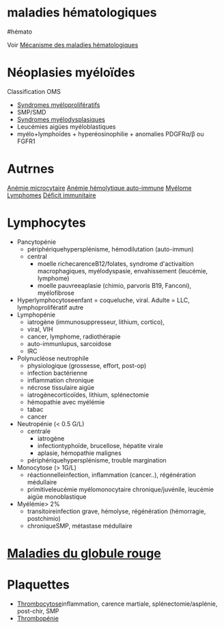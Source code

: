 # maladies hématologiques
#hémato 


Voir [Mécanisme des maladies hématologiques](#mc3a9canisme-des-maladies-hc3a9matologiquesnorgmd) 


# Néoplasies myéloïdes


Classification OMS 

- [Syndromes myéloprolifératifs](#syndromes-myc3a9loprolifc3a9ratifsnorgmd) 
- SMP/SMD 
- [Syndromes myélodysplasiques](#syndromes-myc3a9lodysplasiquesnorgmd) 
- Leucémies aigües myéloblastiques 
- myélo+lymphoïdes + hyperéosinophilie + anomalies PDGFRα/β ou FGFR1 


# Autrnes


[Anémie microcytaire](#anc3a9mie-microcytairenorgmd)
[Anémie hémolytique auto-immune](#anc3a9mie-hc3a9molytique-auto-immunenorgmd)
[Myélome](#myc3a9lomenorgmd)
[Lymphomes](#lymphomesnorgmd)
[Déficit immunitaire](#dc3a9ficit-immunitairenorgmd) 


# Lymphocytes


- Pancytopénie
    - périphériquehypersplénisme, hémodilutation (auto-immun) 
    - central
        - moelle richecarenceB12/folates, syndrome d'activaition
          macrophagiques, myélodyspasie, envahissement (leucémie, lymphome) 
        - moelle pauvreeaplasie (chimio, parvoris B19, Fanconi),
          myélofibrose 
- Hyperlymphocytoseenfant = coqueluche, viral. Adulte = LLC,
  lymphoprolifératif autre 
- Lymphopénie
    - iatrogène (immunosuppresseur, lithium, cortico), 
    - viral, VIH 
    - cancer, lymphome, radiothérapie 
    - auto-immunlupus, sarcoidose 
    - IRC 
- Polynucléose neutrophile 
    - physiologique (grossesse, effort, post-op) 
    - infection bactérienne 
    - inflammation chronique 
    - nécrose tissulaire aigüe 
    - iatrogènecorticoïdes, lithium, splénectomie 
    - hémopathie avec myélémie 
    - tabac 
    - cancer 
- Neutropénie (< 0.5 G/L) 
    - centrale 
        - iatrogène 
        - infectiontyphoïde, brucellose, hépatite virale 
        - aplasie, hémopathie malignes 
    - périphériquehypersplénisme, trouble margination 
- Monocytose (> 1G/L) 
    - réactionnelleinfection, inflammation (cancer..), régénération
      médullaire 
    - primitiveleucémie myélomonocytaire chronique/juvénile, leucémie
      aigüe monoblastique 
- Myélémie> 2% 
    - transitoireinfection grave, hémolyse, régénération (hémorragie,
      postchimio) 
    - chroniqueSMP, métastase médullaire 


# [Maladies du globule rouge](#maladies-du-globule-rougenorgmd)



# Plaquettes


- [Thrombocytose](#thrombocytosenorgmd)inflammation, carence martiale, splénectomie/asplénie, post-chir, SMP 
- [Thrombopénie](#thrombopc3a9nienorgmd) 

